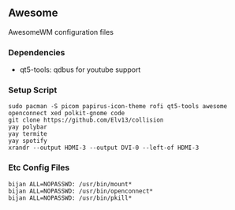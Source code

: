 ## Awesome

AwesomeWM configuration files

### Dependencies
- qt5-tools: qdbus for youtube support

### Setup Script

```
sudo pacman -S picom papirus-icon-theme rofi qt5-tools awesome openconnect xed polkit-gnome code
git clone https://github.com/Elv13/collision
yay polybar
yay termite
yay spotify
xrandr --output HDMI-3 --output DVI-0 --left-of HDMI-3
```

### Etc Config Files

```
bijan ALL=NOPASSWD: /usr/bin/mount*
bijan ALL=NOPASSWD: /usr/bin/openconnect*
bijan ALL=NOPASSWD: /usr/bin/pkill*
```
